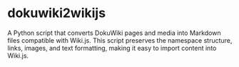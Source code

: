 # dokuwiki2wikijs
A Python script that converts DokuWiki pages and media into Markdown files compatible with Wiki.js. This script preserves the namespace structure, links, images, and text formatting, making it easy to import content into Wiki.js.
